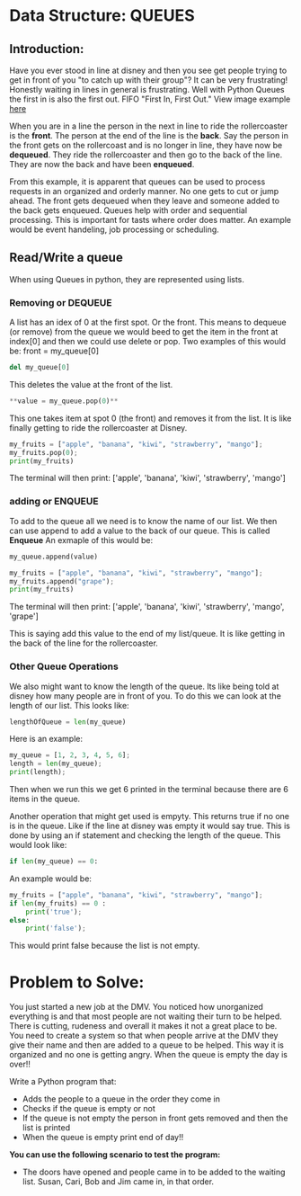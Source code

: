 # Data Structure: **QUEUES**

## Introduction: 
Have you ever stood in line at disney and then you see get people trying to get in front of you "to catch up with their group"? It can be very frustrating! Honestly waiting in lines in general is frustrating. Well with Python Queues the first in is also the first out. FIFO "First In, First Out."
View image example [here](https://github.com/reaganhsmith/CSE212/blob/main/QueuesIMG.jpg)

When you are in a line the person in the next in line to ride the rollercoaster is the **front**. The person at the end of the line is the **back**. Say the person in the front gets on the rollercoast and is no longer in line, they have now be **dequeued**. They ride the rollercoaster and then go to the back of the line. They are now the back and have been **enqueued**. 

From this example, it is apparent that queues can be used to process requests in an organized and orderly manner. No one gets to cut or jump ahead. The front gets dequeued when they leave and someone added to the back gets enqueued. Queues help with order and sequential processing. This is important for tasts where order does matter. An example would be event handeling, job processing or scheduling. 

## Read/Write a queue
When using Queues in python, they are represented using lists.
### Removing or DEQUEUE
A list has an idex of 0 at the first spot. Or the front. This means to dequeue (or remove) from the queue we would beed to get the item in the front at index[0] and then we could use delete or pop. 
Two examples of this would be:
front = my_queue[0]
```python
del my_queue[0]
```
This deletes the value at the front of the list. 

```python
**value = my_queue.pop(0)**
```
This one takes item at spot 0 (the front) and removes it from the list. 
It is like finally getting to ride the rollercoaster at Disney.

```python
my_fruits = ["apple", "banana", "kiwi", "strawberry", "mango"];
my_fruits.pop(0);
print(my_fruits)
```
The terminal will then print:
['apple', 'banana', 'kiwi', 'strawberry', 'mango']

### adding or ENQUEUE
To add to the queue all we need is to know the name of our list. We then can use append to add a value to the back of our queue. This is called **Enqueue**
An exmaple of this would be:
```python
my_queue.append(value)
```

```python
my_fruits = ["apple", "banana", "kiwi", "strawberry", "mango"];
my_fruits.append("grape");
print(my_fruits)
```
The terminal will then print:
['apple', 'banana', 'kiwi', 'strawberry', 'mango', 'grape']

This is saying add this value to the end of my list/queue. It is like getting in the back of the line for the rollercoaster.

### Other Queue Operations
We also might want to know the length of the queue. Its like being told at disney how many people are in front of you. To do this we can look at the length of our list. This looks like: 
```python
lengthOfQueue = len(my_queue)
```
Here is an example: 

```python 
my_queue = [1, 2, 3, 4, 5, 6];
length = len(my_queue);
print(length);
```
Then when we run this we get 6 printed in the terminal because there are 6 items in the queue. 


Another operation that might get used is empyty. This returns true if no one is in the queue. Like if the line at disney was empty it would say true. This is done by using an if statement and checking the length of the queue.
This would look like:
```python
if len(my_queue) == 0:
```

An example would be: 
```python
my_fruits = ["apple", "banana", "kiwi", "strawberry", "mango"];
if len(my_fruits) == 0 :
    print('true');
else:
    print('false');
```
This would print false because the list is not empty. 

# Problem to Solve: 
You just started a new job at the DMV. You noticed how unorganized everything is and that most people are not waiting their turn to be helped. There is cutting, rudeness and overall it makes it not a great place to be. You need to create a system so that when people arrive at the DMV they give their name and then are added to a queue to be helped. This way it is organized and no one is getting angry. When the queue is empty the day is over!! 

Write a Python program that: 
- Adds the people to a queue in the order they come in
- Checks if the queue is empty or not
- If the queue is not empty the person in front gets removed and then the list is printed
- When the queue is empty print end of day!! 


**You can use the following scenario to test the program:** 
- The doors have opened and people came in to be added to the waiting list. Susan, Cari, Bob and Jim came in, in that order.


